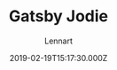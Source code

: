 ---
title: Gatsby Jodie
github: https://github.com/LekoArts/gatsby-starter-portfolio-jodie
demo: https://jodie.lekoarts.de/
author: Lennart
ssg:
  - Gatsby
cms:
  - Markdown
date: 2019-02-19T15:17:30.000Z
description: Image-heavy photography portfolio with colorful accents & great typography
draft: true
publish_date: '2019-02-19T15:17:30Z'
update_date: '2023-01-06T12:42:36Z'
github_star: 321
github_fork: 79
---